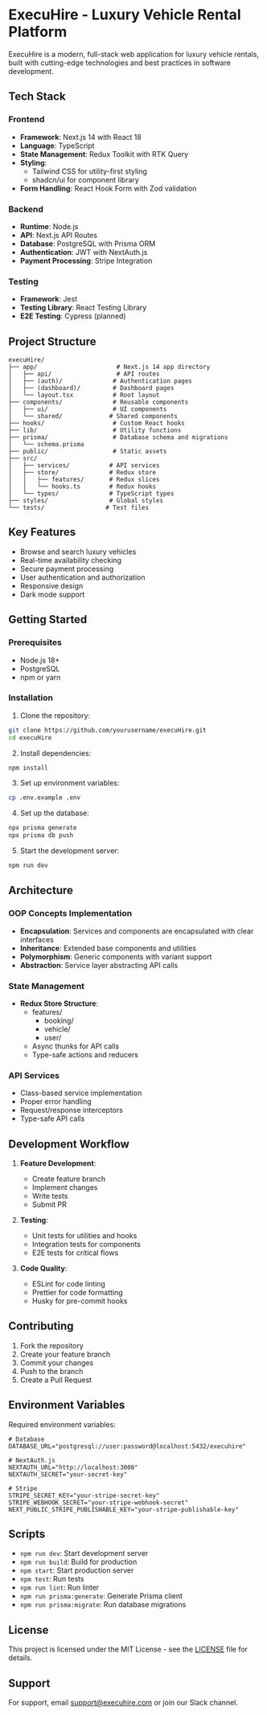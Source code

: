 # ExecuHire - Luxury Vehicle Rental Platform

ExecuHire is a modern, full-stack web application for luxury vehicle rentals, built with cutting-edge technologies and best practices in software development.

## Tech Stack

### Frontend
- **Framework**: Next.js 14 with React 18
- **Language**: TypeScript
- **State Management**: Redux Toolkit with RTK Query
- **Styling**: 
  - Tailwind CSS for utility-first styling
  - shadcn/ui for component library
- **Form Handling**: React Hook Form with Zod validation

### Backend
- **Runtime**: Node.js
- **API**: Next.js API Routes
- **Database**: PostgreSQL with Prisma ORM
- **Authentication**: JWT with NextAuth.js
- **Payment Processing**: Stripe Integration

### Testing
- **Framework**: Jest
- **Testing Library**: React Testing Library
- **E2E Testing**: Cypress (planned)

## Project Structure

```
execuHire/
├── app/                      # Next.js 14 app directory
│   ├── api/                  # API routes
│   ├── (auth)/              # Authentication pages
│   ├── (dashboard)/         # Dashboard pages
│   └── layout.tsx           # Root layout
├── components/              # Reusable components
│   ├── ui/                  # UI components
│   └── shared/             # Shared components
├── hooks/                   # Custom React hooks
├── lib/                     # Utility functions
├── prisma/                  # Database schema and migrations
│   └── schema.prisma       
├── public/                  # Static assets
├── src/
│   ├── services/           # API services
│   ├── store/              # Redux store
│   │   ├── features/       # Redux slices
│   │   └── hooks.ts        # Redux hooks
│   └── types/              # TypeScript types
├── styles/                 # Global styles
└── tests/                 # Test files
```

## Key Features

- Browse and search luxury vehicles
- Real-time availability checking
- Secure payment processing
- User authentication and authorization
- Responsive design
- Dark mode support

## Getting Started

### Prerequisites

- Node.js 18+
- PostgreSQL
- npm or yarn

### Installation

1. Clone the repository:
```bash
git clone https://github.com/yourusername/execuHire.git
cd execuHire
```

2. Install dependencies:
```bash
npm install
```

3. Set up environment variables:
```bash
cp .env.example .env
```

4. Set up the database:
```bash
npx prisma generate
npx prisma db push
```

5. Start the development server:
```bash
npm run dev
```

## Architecture

### OOP Concepts Implementation

- **Encapsulation**: Services and components are encapsulated with clear interfaces
- **Inheritance**: Extended base components and utilities
- **Polymorphism**: Generic components with variant support
- **Abstraction**: Service layer abstracting API calls

### State Management

- **Redux Store Structure**:
  - features/
    - booking/
    - vehicle/
    - user/
  - Async thunks for API calls
  - Type-safe actions and reducers

### API Services

- Class-based service implementation
- Proper error handling
- Request/response interceptors
- Type-safe API calls

## Development Workflow

1. **Feature Development**:
   - Create feature branch
   - Implement changes
   - Write tests
   - Submit PR

2. **Testing**:
   - Unit tests for utilities and hooks
   - Integration tests for components
   - E2E tests for critical flows

3. **Code Quality**:
   - ESLint for code linting
   - Prettier for code formatting
   - Husky for pre-commit hooks

## Contributing

1. Fork the repository
2. Create your feature branch
3. Commit your changes
4. Push to the branch
5. Create a Pull Request

## Environment Variables

Required environment variables:

```env
# Database
DATABASE_URL="postgresql://user:password@localhost:5432/execuhire"

# NextAuth.js
NEXTAUTH_URL="http://localhost:3000"
NEXTAUTH_SECRET="your-secret-key"

# Stripe
STRIPE_SECRET_KEY="your-stripe-secret-key"
STRIPE_WEBHOOK_SECRET="your-stripe-webhook-secret"
NEXT_PUBLIC_STRIPE_PUBLISHABLE_KEY="your-stripe-publishable-key"
```

## Scripts

- `npm run dev`: Start development server
- `npm run build`: Build for production
- `npm start`: Start production server
- `npm test`: Run tests
- `npm run lint`: Run linter
- `npm run prisma:generate`: Generate Prisma client
- `npm run prisma:migrate`: Run database migrations

## License

This project is licensed under the MIT License - see the [LICENSE](LICENSE) file for details.

## Support

For support, email support@execuhire.com or join our Slack channel.
